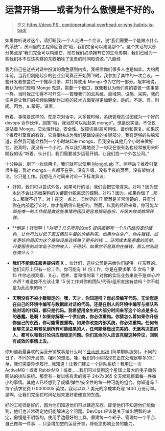 # 运营开销——或者为什么傲慢是不好的。

> 原文:[https://devo PS . com/operational-overhead-or-why-hubris-is-bad/](https://devops.com/operational-overhead-or-why-hubris-is-bad/)

如果你听说过这个，请打断我:一个人走进一个会议，说“我们需要一个能做点什么的系统”，房间里的工程师回答说“哦，我们完全可以建造那个”。这个笑话的大部分笑点是“我们完全可以构建它，现在我们必须拥有它的生命周期，我们已经为一些我们本不应该构建的东西牺牲了宝贵的时间和资源。”八股经

我为自己在这些对话中扮演的角色感到内疚，我相信你们很多人也是如此。大约两年前，当我们刚刚起步的创业公司真正开始腾飞时，我参加了其中的一次会议。一些开发者想尝试一个推荐引擎，并打算使用 Mongo 作为它的一部分。坦率地说，我认为他们想和 Mongo 鬼混，需要一个借口，就像我认为他们真的要做一些事情一样。当时我正忙得不可开交——管理我们的云系统、局域网、设施、采购，我的任务是让我们的视频后期制作过程的技术方面变得更加健全。是的。不是。有。时间。因为。a .蒙哥。设置。

听着，事情是这样的。在那次对话中，大多数时候，系统管理员试图成为一个好的 devops 合作伙伴，回答“哦，我当然可以站起来 mongo”。但是说实话，不仅仅是站着 Mongo。它处理升级、安全性、故障切换/高可用性、备份和恢复。如果这个推荐引擎真的有效，它将很快成为我们基础设施的关键部分。我有足够的头脑知道，虽然我可能会找到一个小时站起来 mongo，但我没有其他几个小时来做好它。说真的，我没有一个小时。所以我打趣地说了一句现在很有名也经常被用来吓唬我的话:“听着，伙计们，我们需要减少运营开销。让我们找一个外包公司。”

十分钟后，刷了一张信用卡，我们就可以使用 [MongoLab](https://mongolab.com/welcome/ "MongoLab") 了。两年后？推荐引擎很牛逼，我对 mongo 一点都不在乎。没有升级。没有半夜的页面。没有架构讨论。它只是工作。我想花点时间来讨论一下标准异议:

*   好的，我们可以尝试外包，如果可行的话，我们会把它带进来。对吗？因为您永远不会让基础架构的关键部分脱离您的控制。对吗？因为，如果你做了…那么…那就不好了。对！在这一点上，旧世界的 IT 智慧是非常清楚的，只有当你在内部运行它时，你才能确信它是好的。然而，以我的经验来看，你可能*比那些唯一的工作就是做这些事情的团队更容易搞砸备份、升级失败或故障转移。*

*   **但是！好贵啊！**对吧？几乎所有的*aaS 提供商都有一个入门级的定价结构，让你可以以低于周五团队午餐的价格购买。如果你在生产，你在赚钱，或者更好的是*因为这个基础设施选择赚了更多的钱……证明成本是愚蠢的简单。只要服务的成本低于你的收入，干得好。如果你不是真的在赚钱，那么你到底在做什么？*

*   **我们不能信任服务提供商 X** 。伙计们，这些公司是来给你们提供一样东西的。他们实际上只有一份工作。你可能有 14 份工作。你是在要求第 15 次吗？第 15 件你必须观察、关心、喂养、爱和恨的事？对你的实际业务来说不是*核心的东西*？难道你不应该让第 15 份工作对你的团队/代码/组织直接有益吗？你不就是为此而来的吗？

*   **天啊没有不被小贩锁定的。嘿，天才，你知道吗？您必须编写代码，无论您是在自己的环境中编写与数据库对话的代码，还是在别人的环境中编写与排队系统对话的代码，都只是代码。我希望用余生的大部分时间来写这个论点是多么的愚蠢。是啊！如果你解雇一个供应商，你必须重构。你猜怎么着如果你升级你自己的东西，你可能需要重构。如果你改变内部系统，你必须重构。任何有足够先见之明预见到所有可能结果的人，任何能够做出完美的、无重构决策的人，都可以和我讨论供应商锁定问题。你们其余的人应该克服这种异议，回到有成效的事情上去。**

你知道我最喜欢的运营开销故事是什么吗？[亚马逊 SQS](https://aws.amazon.com/sqs/ "SQS") (简单排队服务)。不同的日子，不同的开发商，相同的想法。哇，我们的小网站现在正在处理足够多的订单，我们需要异步履行…我知道！让我们建立一个排队系统！我用过一次 ActiveMQ！或者 RabbitMQ！或者……我们可以使用这个星球上最大的电子商务网站的排队系统。那里有一群训练有素的猴子 24x7x365 全天候观察着每一件微小的事情。其他人已经想到了规模/弹性/安全性的每一种可能的组合。你知道吗？每个请求花费 0.0000005 英镑。我可以以 7 美元的净成本处理 1400 万份订单。是啊，让我们完全花时间站起来更好更便宜的东西。

好的工程师是好的，因为他们知道他们可以建造东西。即使他们不知道他们能做到，他们也非常确定他们能解决这个问题。DevOps 应该是关于做出明智的决定，傲慢是不明智的。使用手边最好的工具。重建每一个轮子、管理每一个平台、自己做每一件事……只会增加您的运营开销，降低您影响业务的能力。